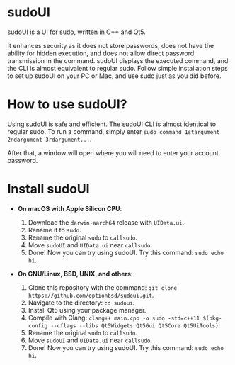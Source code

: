 # sudoUI

sudoUI is a UI for sudo, written in C++ and Qt5.


It enhances security as it does not store passwords,
does not have the ability for hidden execution,
and does not allow direct password transmission in the command.
sudoUI displays the executed command,
and the CLI is almost equivalent to regular sudo.
Follow simple installation steps to set up sudoUI on your PC or Mac, 
and use sudo just as you did before.


# How to use sudoUI?

Using sudoUI is safe and efficient. The sudoUI CLI is almost identical to regular sudo.
To run a command, simply enter ```sudo command 1stargument 2ndargument 3rdargument...```.


After that, a window will open where you will need to enter your account password.


# Install sudoUI

- **On macOS with Apple Silicon CPU**:
   1. Download the `darwin-aarch64` release with `UIData.ui`.
   2. Rename it to `sudo`.
   3. Rename the original `sudo` to `callsudo`.
   4. Move `sudoUI` and `UIData.ui` near `callsudo`.
   5. Done! Now you can try using sudoUI. Try this command: `sudo echo hi`.

- **On GNU/Linux, BSD, UNIX, and others**:
   1. Clone this repository with the command: `git clone https://github.com/optionbsd/sudoui.git`.
   2. Navigate to the directory: `cd sudoui`.
   3. Install Qt5 using your package manager.
   4. Compile with Clang: `clang++ main.cpp -o sudo -std=c++11 $(pkg-config --cflags --libs Qt5Widgets Qt5Gui Qt5Core Qt5UiTools)`.
   5. Rename the original `sudo` to `callsudo`.
   6. Move `sudoUI` and `UIData.ui` near `callsudo`.
   7. Done! Now you can try using sudoUI. Try this command: `sudo echo hi`.
